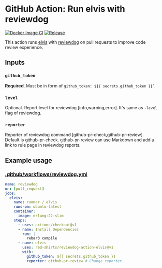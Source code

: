# GitHub Action: Run elvis with reviewdog

[![Docker Image CI](https://github.com/red-shirts/reviewdog-action-elvis/workflows/Docker%20Image%20CI/badge.svg)](https://github.com/red-shirts/reviewdog-action-elvis/actions)
[![Release](https://img.shields.io/github/release/red-shirts/reviewdog-action-elvis.svg?maxAge=43200)](https://github.com/red-shirts/reviewdog-action-elvis/releases)

This action runs [elvis](https://github.com/inaka/elvis) with
[reviewdog](https://github.com/reviewdog/reviewdog) on pull requests to improve
code review experience.

## Inputs

### `github_token`

**Required**. Must be in form of `github_token: ${{ secrets.github_token }}`'.

### `level`

Optional. Report level for reviewdog [info,warning,error].
It's same as `-level` flag of reviewdog.

### `reporter`

Reporter of reviewdog command [github-pr-check,github-pr-review].
Default is github-pr-check.
github-pr-review can use Markdown and add a link to rule page in reviewdog reports.

## Example usage

### [.github/workflows/reviewdog.yml](.github/workflows/reviewdog.yml)

```yml
name: reviewdog
on: [pull_request]
jobs:
  elvis:
    name: runner / elvis
    runs-on: ubuntu-latest
    container:
      image: erlang:22-slim
    steps:
      - uses: actions/checkout@v1
      - name: Install Dependencies
        run: |
          rebar3 compile
      - name: elvis
        uses: red-shirts/reviewdog-action-elvis@v1
        with:
          github_token: ${{ secrets.github_token }}
          reporter: github-pr-review # Change reporter.
```
